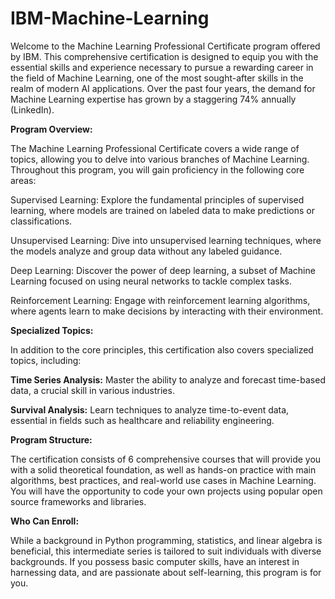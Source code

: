 # IBM-Machine-Learning


Welcome to the Machine Learning Professional Certificate program offered by IBM. This comprehensive certification is designed to equip you with the essential skills and experience necessary to pursue a rewarding career in the field of Machine Learning, one of the most sought-after skills in the realm of modern AI applications. Over the past four years, the demand for Machine Learning expertise has grown by a staggering 74% annually (LinkedIn).

**Program Overview:**

The Machine Learning Professional Certificate covers a wide range of topics, allowing you to delve into various branches of Machine Learning. Throughout this program, you will gain proficiency in the following core areas:

Supervised Learning: Explore the fundamental principles of supervised learning, where models are trained on labeled data to make predictions or classifications.

Unsupervised Learning: Dive into unsupervised learning techniques, where the models analyze and group data without any labeled guidance.

Deep Learning: Discover the power of deep learning, a subset of Machine Learning focused on using neural networks to tackle complex tasks.

Reinforcement Learning: Engage with reinforcement learning algorithms, where agents learn to make decisions by interacting with their environment.

**Specialized Topics:**

In addition to the core principles, this certification also covers specialized topics, including:

**Time Series Analysis:** Master the ability to analyze and forecast time-based data, a crucial skill in various industries.

**Survival Analysis:** Learn techniques to analyze time-to-event data, essential in fields such as healthcare and reliability engineering.

**Program Structure:**

The certification consists of 6 comprehensive courses that will provide you with a solid theoretical foundation, as well as hands-on practice with main algorithms, best practices, and real-world use cases in Machine Learning. You will have the opportunity to code your own projects using popular open source frameworks and libraries.

**Who Can Enroll:**

While a background in Python programming, statistics, and linear algebra is beneficial, this intermediate series is tailored to suit individuals with diverse backgrounds. If you possess basic computer skills, have an interest in harnessing data, and are passionate about self-learning, this program is for you.
